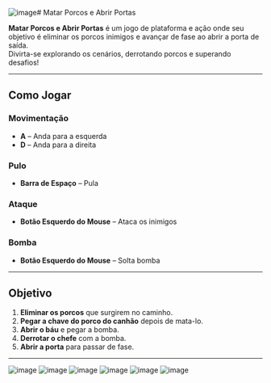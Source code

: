 ![image](https://github.com/user-attachments/assets/ddb58614-11bc-40df-aeb4-52d5bc0227a4)# Matar Porcos e Abrir Portas

**Matar Porcos e Abrir Portas** é um jogo de plataforma e ação onde seu objetivo é eliminar os porcos inimigos e avançar de fase ao abrir a porta de saída.  
Divirta-se explorando os cenários, derrotando porcos e superando desafios!

---

##  Como Jogar

### Movimentação
- **A** – Anda para a esquerda  
- **D** – Anda para a direita

### Pulo
- **Barra de Espaço** – Pula

### Ataque
- **Botão Esquerdo do Mouse** – Ataca os inimigos

### Bomba
- **Botão Esquerdo do Mouse** – Solta bomba  

---

## Objetivo

1. **Eliminar os porcos** que surgirem no caminho.
2. **Pegar a chave do porco do canhão** depois de mata-lo.
3. **Abrir o báu** e pegar a bomba.
4. **Derrotar o chefe** com a bomba.
5. **Abrir a porta** para passar de fase.

---
![image](https://github.com/user-attachments/assets/e67b0178-fa08-4939-8012-e5094b1f55fb)
![image](https://github.com/user-attachments/assets/0b940849-8d7a-4be3-9ad3-fa44ebe64093)
![image](https://github.com/user-attachments/assets/79b7ec4f-4739-4739-b399-ee15aa5f618a)
![image](https://github.com/user-attachments/assets/00efb18e-63ab-48a3-819b-dfbb393b84e2)
![image](https://github.com/user-attachments/assets/15b87a93-25f9-4526-ae7b-685526452636)
![image](https://github.com/user-attachments/assets/7df48523-9dee-45b1-a823-54c1d3a93496)
